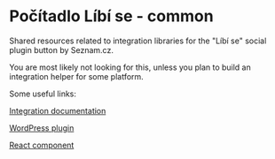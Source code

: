# Počítadlo Líbí se - common

Shared resources related to integration libraries for the "Líbí se" social
plugin button by Seznam.cz.

You are most likely not looking for this, unless you plan to build an
integration helper for some platform.

Some useful links:

[Integration documentation](http://pocitadlolibise.seznam.cz/documentation/Integration.md)

[WordPress plugin](https://github.com/jurca/pocitadlo-libi-se-wordpress)

[React component](https://github.com/seznam/pocitadlo-libi-se-react)
